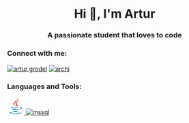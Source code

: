 <h1 align="center">Hi 👋, I'm Artur</h1>
<h3 align="center">A passionate student that loves to code</h3>

<h3 align="left">Connect with me:</h3>
<p align="left">
<a href="[https://linkedin.com/in/artur grodel](https://www.linkedin.com/in/artur-grodel-91aabb279/)" target="blank"><img align="center" src="https://raw.githubusercontent.com/rahuldkjain/github-profile-readme-generator/master/src/images/icons/Social/linked-in-alt.svg" alt="artur grodel" height="30" width="40" /></a>
<a href="https://www.leetcode.com/archi" target="blank"><img align="center" src="https://raw.githubusercontent.com/rahuldkjain/github-profile-readme-generator/master/src/images/icons/Social/leet-code.svg" alt="archi" height="30" width="40" /></a>
</p>

<h3 align="left">Languages and Tools:</h3>
<p align="left"> <a href="https://www.java.com" target="_blank" rel="noreferrer"> <img src="https://raw.githubusercontent.com/devicons/devicon/master/icons/java/java-original.svg" alt="java" width="40" height="40"/> </a> <a href="https://www.microsoft.com/en-us/sql-server" target="_blank" rel="noreferrer"> <img src="https://www.svgrepo.com/show/303229/microsoft-sql-server-logo.svg" alt="mssql" width="40" height="40"/> </a> </p>


